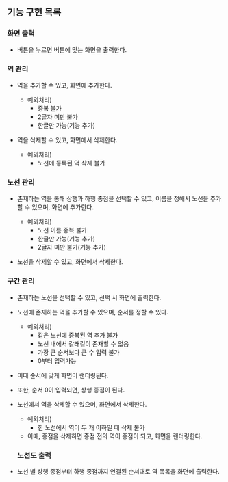 ## 기능 구현 목록

### 화면 출력

- 버튼을 누르면 버튼에 맞는 화면을 출력한다.

### 역 관리

- 역을 추가할 수 있고, 화면에 추가한다.

  - 예외처리)
    - 중복 불가
    - 2글자 미만 불가
    - 한글만 가능(기능 추가)

- 역을 삭제할 수 있고, 화면에서 삭제한다.
  - 예외처리)
    - 노선에 등록된 역 삭제 불가

### 노선 관리

- 존재하는 역을 통해 상행과 하행 종점을 선택할 수 있고, 이름을 정해서 노선을 추가할 수 있으며, 화면에 추가한다.

  - 예외처리)
    - 노선 이름 중복 불가
    - 한글만 가능(기능 추가)
    - 2글자 미만 불가(기능 추가)

- 노선을 삭제할 수 있고, 화면에서 삭제한다.

### 구간 관리

- 존재하는 노선을 선택할 수 있고, 선택 시 화면에 출력한다.

- 노선에 존재하는 역을 추가할 수 있으며, 순서를 정할 수 있다.
  - 예외처리)
    - 같은 노선에 중복된 역 추가 불가
    - 노선 내에서 갈래길이 존재할 수 없음
    - 가장 큰 순서보다 큰 수 입력 불가
    - 0부터 입력가능
- 이때 순서에 맞게 화면이 랜더링된다.
- 또한, 순서 0이 입력되면, 상행 종점이 된다.

- 노선에서 역을 삭제할 수 있으며, 화면에서 삭제한다.

  - 예외처리)
    - 한 노선에서 역이 두 개 이하일 때 삭제 불가
  - 이때, 종점을 삭제하면 종점 전의 역이 종점이 되고, 화면을 랜더링한다.

  ### 노선도 출력

- 노선 별 상행 종점부터 하행 종점까지 연결된 순서대로 역 목록을 화면에 출력한다.
